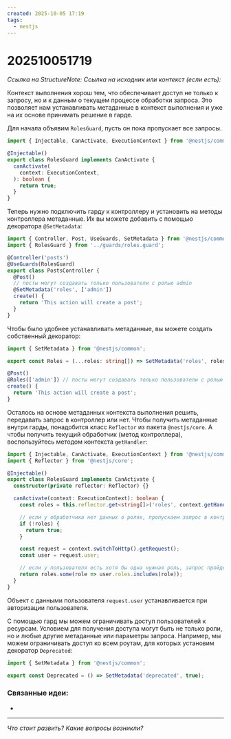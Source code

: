 ```yaml
---
created: 2025-10-05 17:19
tags:
  - nestjs
---
```

# 202510051719
*Ссылка на StructureNote:*
*Ссылка на исходник или контекст (если есть):* 

Контекст выполнения хорош тем, что обеспечивает доступ не только к запросу, но и к данным о текущем процессе обработки запроса. Это позволяет нам устанавливать метаданные в контекст выполнения и уже на их основе принимать решение в гарде.

Для начала объявим `RolesGuard`, пусть он пока пропускает все запросы.
```ts
import { Injectable, CanActivate, ExecutionContext } from '@nestjs/common';

@Injectable()
export class RolesGuard implements CanActivate {
  canActivate(
    context: ExecutionContext,
  ): boolean {
    return true;
  }
}
```
Теперь нужно подключить гарду к контроллеру и установить на методы контроллера метаданные. Их вы можете добавить с помощью декоратора `@SetMetadata`:
```ts
import { Controller, Post, UseGuards, SetMetadata } from '@nestjs/common';
import { RolesGuard } from '../guards/roles.guard';

@Controller('posts')
@UseGuards(RolesGuard)
export class PostsController {
  @Post()
  // посты могут создавать только пользователи с ролью admin
  @SetMetadata('roles', ['admin']) 
  create() {
    return 'This action will create a post';
  }
}
```

Чтобы было удобнее устанавливать метаданные, вы можете создать собственный декоратор:
```ts
import { SetMetadata } from '@nestjs/common';

export const Roles = (...roles: string[]) => SetMetadata('roles', roles);
```
```ts
@Post()
@Roles(['admin']) // посты могут создавать только пользователи с ролью admin
create() {
  return 'This action will create a post';
}
```
Осталось на основе метаданных контекста выполнения решить, передавать запрос в контроллер или нет. Чтобы получить метаданные внутри гарды, понадобится класс `Reflector` из пакета `@nestjs/core`. А чтобы получить текущий обработчик (метод контроллера), воспользуйтесь методом контекста `getHandler`:
```ts
import { Injectable, CanActivate, ExecutionContext } from '@nestjs/common';
import { Reflector } from '@nestjs/core';

@Injectable()
export class RolesGuard implements CanActivate {
  constructor(private reflector: Reflector) {}

  canActivate(context: ExecutionContext): boolean {
    const roles = this.reflector.get<string[]>('roles', context.getHandler());

    // если у обработчика нет данных о ролях, пропускаем запрос в контроллер
    if (!roles) {
      return true;
    }

    const request = context.switchToHttp().getRequest();
    const user = request.user;

    // если у пользователя есть хотя бы одна нужная роль, запрос пройдёт дальше
    return roles.some(role => user.roles.includes(role));
  }
}
```
Объект с данными пользователя `request.user` устанавливается при авторизации пользователя.

С помощью гард мы можем ограничивать доступ пользователей к ресурсам. Условием для получения доступа могут быть не только роли, но и любые другие метаданные или параметры запроса. Например, мы можем ограничивать доступ ко всем роутам, для которых установим декоратор `Deprecated`:
```ts
import { SetMetadata } from '@nestjs/common';

export const Deprecated = () => SetMetadata('deprecated', true);
```
### Связанные идеи:
* 
---

*Что стоит развить? Какие вопросы возникли?*
